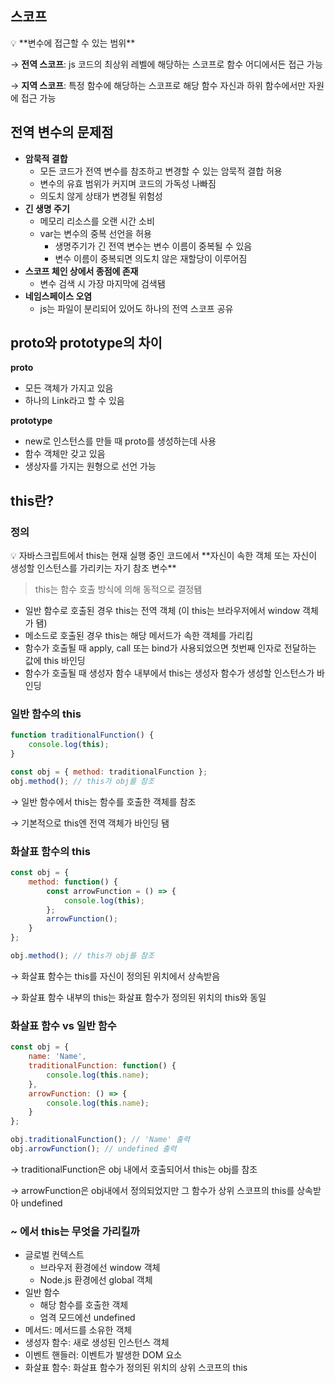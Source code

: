 ## 스코프

<aside>
💡 **변수에 접근할 수 있는 범위**

</aside>

→ **전역 스코프**: js 코드의 최상위 레벨에 해당하는 스코프로 함수 어디에서든 접근 가능

→ **지역 스코프**: 특정 함수에 해당하는 스코프로 해당 함수 자신과 하위 함수에서만 자원에 접근 가능

## 전역 변수의 문제점

- **암묵적 결합**
    - 모든 코드가 전역 변수를 참조하고 변경할 수 있는 암묵적 결합 허용
    - 변수의 유효 범위가 커지며 코드의 가독성 나빠짐
    - 의도치 않게 상태가 변경될 위험성
- **긴 생명 주기**
    - 메모리 리소스를 오랜 시간 소비
    - var는 변수의 중복 선언을 허용
        - 생명주기가 긴 전역 변수는 변수 이름이 중복될 수 있음
        - 변수 이름이 중복되면 의도치 않은 재할당이 이루어짐
- **스코프 체인 상에서 종점에 존재**
    - 변수 검색 시 가장 마지막에 검색됌
- **네임스페이스 오염**
    - js는 파일이 분리되어 있어도 하나의 전역 스코프 공유

## proto와 prototype의 차이

**proto**

- 모든 객체가 가지고 있음
- 하나의 Link라고 할 수 있음

**prototype**

- new로 인스턴스를 만들 때 proto를 생성하는데 사용
- 함수 객체만 갖고 있음
- 생상자를 가지는 원형으로 선언 가능

## this란?

### 정의

<aside>
💡 자바스크립트에서 this는 현재 실행 중인 코드에서 **자신이 속한 객체 또는 자신이 생성할 인스턴스를 가리키는 자기 참조 변수**

</aside>

> this는 함수 호출 방식에 의해 동적으로 결정됌
> 
- 일반 함수로 호출된 경우 this는 전역 객체 (이 this는 브라우저에서 window 객체가 됌)
- 메소드로 호출된 경우 this는 해당 메서드가 속한 객체를 가리킴
- 함수가 호출될 때 apply, call 또는 bind가 사용되었으면 첫번째 인자로 전달하는 값에 this 바인딩
- 함수가 호출될 때 생성자 함수 내부에서 this는 생성자 함수가 생성할 인스턴스가 바인딩

### 일반 함수의 this

```jsx
function traditionalFunction() {
	console.log(this);
}

const obj = { method: traditionalFunction };
obj.method(); // this가 obj를 참조
```

→ 일반 함수에서 this는 함수를 호출한 객체를 참조

→ 기본적으로 this엔 전역 객체가 바인딩 됌

### 화살표 함수의 this

```jsx
const obj = {
	method: function() {
		const arrowFunction = () => {
			console.log(this);
		};
		arrowFunction();
	}
};

obj.method(); // this가 obj를 참조
```

→ 화살표 함수는 this를 자신이 정의된 위치에서 상속받음

→ 화살표 함수 내부의 this는 화살표 함수가 정의된 위치의 this와 동일

### 화살표 함수 vs 일반 함수

```jsx
const obj = {
	name: 'Name',
	traditionalFunction: function() {
		console.log(this.name);
	},
	arrowFunction: () => {
		console.log(this.name);
	}
};

obj.traditionalFunction(); // 'Name' 출력
obj.arrowFunction(); // undefined 출력
```

→ traditionalFunction은 obj 내에서 호출되어서 this는 obj를 참조

→ arrowFunction은 obj내에서 정의되었지만 그 함수가 상위 스코프의 this를 상속받아 undefined

### ~ 에서 this는 무엇을 가리킬까

- 글로벌 컨텍스트
    - 브라우저 환경에선 window 객체
    - Node.js 환경에선 global 객체
- 일반 함수
    - 해당 함수를 호출한 객체
    - 엄격 모드에선 undefined
- 메서드: 메서드를 소유한 객체
- 생성자 함수: 새로 생성된 인스턴스 객체
- 이벤트 핸들러: 이벤트가 발생한 DOM 요소
- 화살표 함수: 화살표 함수가 정의된 위치의 상위 스코프의 this

